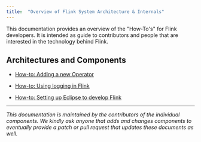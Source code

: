```yaml
---
title:  "Overview of Flink System Architecture & Internals"
---
```

<!--
Licensed to the Apache Software Foundation (ASF) under one
or more contributor license agreements.  See the NOTICE file
distributed with this work for additional information
regarding copyright ownership.  The ASF licenses this file
to you under the Apache License, Version 2.0 (the
"License"); you may not use this file except in compliance
with the License.  You may obtain a copy of the License at

  http://www.apache.org/licenses/LICENSE-2.0

Unless required by applicable law or agreed to in writing,
software distributed under the License is distributed on an
"AS IS" BASIS, WITHOUT WARRANTIES OR CONDITIONS OF ANY
KIND, either express or implied.  See the License for the
specific language governing permissions and limitations
under the License.
-->

This documentation provides an overview of the "How-To's" for
Flink developers. It is intended as guide to contributors and people
that are interested in the technology behind Flink.


## Architectures and Components

- [How-to: Adding a new Operator](internal_add_operator.html)

- [How-to: Using logging in Flink](internal_logging.html)

- [How-to: Setting up Eclipse to develop Flink](internal_setup_eclipse.html)

---

*This documentation is maintained by the contributors of the individual components.
We kindly ask anyone that adds and changes components to eventually provide a patch
or pull request that updates these documents as well.*


